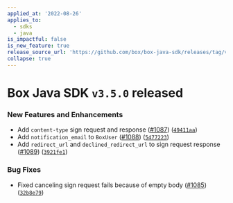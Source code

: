 ```yaml
---
applied_at: '2022-08-26'
applies_to:
  - sdks
  - java
is_impactful: false
is_new_feature: true
release_source_url: 'https://github.com/box/box-java-sdk/releases/tag/v3.5.0'
collapse: true
---
```


# Box Java SDK `v3.5.0` released

### New Features and Enhancements

* Add `content-type` sign request and response ([#1087][1]) ([`49411aa`][2])
* Add `notification_email` to `BoxUser` ([#1088][3]) ([`5477223`][4])
* Add `redirect_url` and `declined_redirect_url` to sign request response ([#1089][5]) ([`3921fe1`][6])

### Bug Fixes

* Fixed canceling sign request fails because of empty body ([#1085][7]) ([`32b8e79`][8])

[1]: https://github.com/box/box-java-sdk/issues/1087

[2]: https://github.com/box/box-java-sdk/commit/49411aaeea6d3ff8de10e3fbc3c60bba1bc54748

[3]: https://github.com/box/box-java-sdk/issues/1088

[4]: https://github.com/box/box-java-sdk/commit/547722347a920ba11e5fff7a8df5201720af815a

[5]: https://github.com/box/box-java-sdk/issues/1089

[6]: https://github.com/box/box-java-sdk/commit/3921fe1a4a6249146a8dd2f22e15801846bc073b

[7]: https://github.com/box/box-java-sdk/issues/1085

[8]: https://github.com/box/box-java-sdk/commit/32b8e79ebc8995ab933c32d28c3e2f17d9627a70
